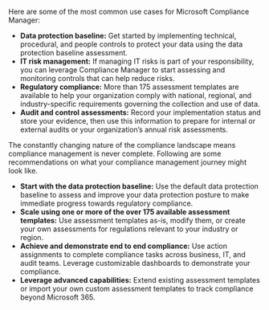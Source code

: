 Here are some of the most common use cases for Microsoft Compliance Manager:

- **Data protection baseline:** Get started by implementing technical, procedural, and people controls to protect your data using the data protection baseline assessment.
- **IT risk management:** If managing IT risks is part of your responsibility, you can leverage Compliance Manager to start assessing and monitoring controls that can help reduce risks.
- **Regulatory compliance:** More than 175 assessment templates    are available to help your organization comply with national, regional, and industry-specific requirements governing the collection and use of data.
- **Audit and control assessments:** Record your implementation status and store your evidence, then use this information to prepare for internal or external audits or your organization’s annual risk assessments.

The constantly changing nature of the compliance landscape means compliance management is never complete. Following are some recommendations on what your compliance management journey might look like.

- **Start with the data protection baseline:** Use the default data protection baseline to assess and improve your data protection posture to make immediate progress towards regulatory compliance.
- **Scale using one or more of the over 175 available assessment templates:** Use assessment templates as-is, modify them, or create your own assessments for regulations relevant to your industry or region.
- **Achieve and demonstrate end to end compliance:** Use action assignments to complete compliance tasks across business, IT, and audit teams. Leverage customizable dashboards to demonstrate your compliance.
- **Leverage advanced capabilities:** Extend existing assessment templates or import your own custom assessment templates to track compliance beyond Microsoft 365.
